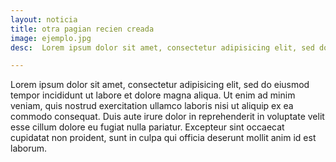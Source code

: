 ```yaml
---
layout: noticia
title: otra pagian recien creada
image: ejemplo.jpg
desc:  Lorem ipsum dolor sit amet, consectetur adipisicing elit, sed do eiusmod tempor incididunt ut labore et dolore magna aliqua. Ut enim ad minim veniam.

---
```



Lorem ipsum dolor sit amet, consectetur adipisicing elit, sed do eiusmod tempor incididunt ut labore et dolore magna aliqua. Ut enim ad minim veniam, quis nostrud exercitation ullamco laboris nisi ut aliquip ex ea commodo consequat. Duis aute irure dolor in reprehenderit in voluptate velit esse cillum dolore eu fugiat nulla pariatur. Excepteur sint occaecat cupidatat non proident, sunt in culpa qui officia deserunt mollit anim id est laborum.
